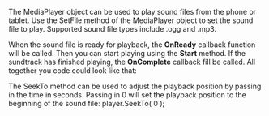 The MediaPlayer object can be used to play sound files from the phone or tablet.
Use the SetFile method of the MediaPlayer object to set the sound file to play. Supported sound file types include .ogg and .mp3.

When the sound file is ready for playback, the **OnReady** callback function will be called. Then you can start playing using the **Start** method.
If the sundtrack has finished playing, the **OnComplete** callback fill be called. All together you code could look like that:
<sample Playing Audio>

The SeekTo method can be used to adjust the playback position by passing in the time in seconds. Passing in 0 will set the playback position to the beginning of the sound file: <js>player.SeekTo( 0 );</js>
